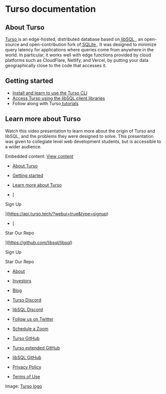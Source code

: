 # Turso documentation

## About Turso​

[ Turso ](https://turso.tech/)is an edge-hosted, distributed database based on[ libSQL ](https://github.com/libsql/libsql#readme), an
open-source and open-contribution fork of[ SQLite ](https://sqlite.org/). It was designed to minimize
query latency for applications where queries come from anywhere in the world. In
particular, it works well with edge functions provided by cloud platforms such
as CloudFlare, Netlify, and Vercel, by putting your data geographically close to
the code that accesses it.

## Getting started​

- [ Install and learn to use the Turso CLI ](https://docs.turso.tech/tutorials/get-started-turso-cli)
- [ Access Turso using the libSQL client libraries ](https://docs.turso.tech/libsql/client-access)
- Follow along with Turso[ tutorials ](https://docs.turso.tech/tutorials/)


## Learn more about Turso​

Watch this video presentation to learn more about the origin of Turso and
libSQL, and the problems they were designed to solve. This presentation was
given to collegiate level web development students, but is accessible to a wider
audience.

Embedded content: [ View content ](https://www.youtube.com/embed/ANuraQJTc7c)

- [ About Turso ](https://docs.turso.tech/#about-turso)
- [ Getting started ](https://docs.turso.tech/#getting-started)
- [ Learn more about Turso ](https://docs.turso.tech/#learn-more-about-turso)


- [ 

Sign Up




 ](https://api.turso.tech/?webui=true&type=signup)
- [ 

Star Our Repo






 ](https://github.com/libsql/libsql)


Sign Up

Star Our Repo

- [ About ](https://turso.tech/about-us)
- [ Investors ](https://turso.tech/investors)
- [ Blog ](https://blog.turso.tech)


- [ Turso Discord ](https://discord.com/invite/4B5D7hYwub)
- [ libSQL Discord ](https://discord.gg/VzbXemj6Rg)
- [ Follow us on Twitter ](https://twitter.com/tursodatabase)
- [ Schedule a Zoom ](https://calendly.com/d/gt7-bfd-83n/meet-with-chiselstrike)


- [ Turso GitHub ](https://github.com/tursodatabase/)
- [ Turso extended GitHub ](https://github.com/turso-extended/)
- [ libSQL GitHub ](http://github.com/tursodatabase/libsql)


- [ Privacy Policy ](https://turso.tech/privacy-policy)
- [ Terms of Use ](https://turso.tech/terms-of-use)


Image: [ Turso logo ](https://docs.turso.tech/img/turso.svg)